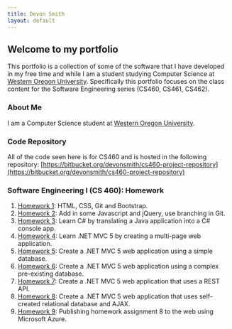 ```yaml
---
title: Devon Smith
layout: default
---
```


## Welcome to my portfolio

This portfolio is a collection of some of the software that I have developed in my free time and while I am a student studying Computer Science at [Western Oregon University](https://www.wou.edu). Specifically this portfolio focuses on the class content
for the Software Engineering series (CS460, CS461, CS462).

### About Me
I am a Computer Science student at [Western Oregon University](https://www.wou.edu).

### Code Repository
All of the code seen here is for CS460 and is hosted in the following repository: [https://bitbucket.org/devonsmith/cs460-project-repository](https://bitbucket.org/devonsmith/cs460-project-repository)

### Software Engineering I (CS 460): Homework

1. [Homework 1](cs460/hw1/): HTML, CSS, Git and Bootstrap.
2. [Homework 2](cs460/hw2/): Add in some Javascript and jQuery, use branching in Git.
3. [Homework 3](cs460/hw3/): Learn C# by translating a Java application into a C# console app.
4. [Homework 4](cs460/hw4/): Learn .NET MVC 5 by creating a multi-page web application.
5. [Homework 5](cs460/hw5/): Create a .NET MVC 5 web application using a simple database.
6. [Homework 6](cs460/hw6/): Create a .NET MVC 5 web application using a complex pre-existing database.
7. [Homework 7](cs460/hw7/): Create a .NET MVC 5 web application that uses a REST API.
8. [Homework 8](cs460/hw8/): Create a .NET MVC 5 web application that uses self-created relational database and AJAX.
9. [Homework 9](cs460/hw9/): Publishing homework assignment 8 to the web using Microsoft Azure. 





